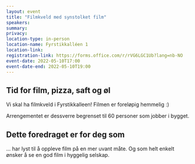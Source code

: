 ```yaml
---
layout: event
title: "Filmkveld med synstolket film"
speakers:
summary:
privacy: 
location-type: in-person
location-name: Fyrstikkalléen 1
location-link:
registration-link: https://forms.office.com/r/rVG6LGC1Ub?lang=nb-NO
event-date: 2022-05-10T17:00
event-date-end: 2022-05-10T19:00
---
```

## Tid for film, pizza, saft og øl
Vi skal ha filmkveld i Fyrstikkalleen! Filmen er foreløpig hemmelig :)

Arrengementet er dessverre begrenset til 60 personer som jobber i bygget.

## Dette foredraget er for deg som
... har lyst til å oppleve film på en mer uvant måte. Og som helt enkelt ønsker å se en god film i hyggelig selskap.

